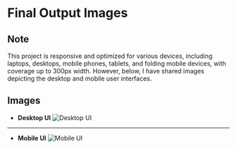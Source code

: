 # Final Output Images 

## Note
This project is responsive and optimized for various devices, including laptops, desktops, mobile phones, tablets, and folding mobile devices, with coverage up to 300px width. However, below, I have shared images depicting the desktop and mobile user interfaces.

## Images

- **Desktop UI**
  ![Desktop UI](https://res.cloudinary.com/deodsnio3/image/upload/v1715397121/Milestone%20Exame%20Assignment/Final_output_of_EGURU_page_Desktop_UI_btnjzu.png)
  
----

- **Mobile UI**
  ![Mobile UI](https://res.cloudinary.com/deodsnio3/image/upload/v1715397122/Milestone%20Exame%20Assignment/Final_output_of_EGURU_page_mobile_UI_ghxchf.png)
